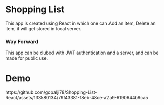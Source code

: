 <h1>Shopping List</h1>
This app is created using React in which one can Add an item, Delete an item, it will get stored in local server.
<h3>Way Forward</h3>
This app can be clubed with JWT authentication and a server, and can be made for public use.


<h1>Demo</h1>
https://github.com/gopalji78/Shopping-List-React/assets/133580134/79f43381-18eb-48ce-a2a9-6190644b9ca5

